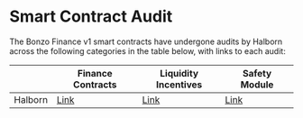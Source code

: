 # Smart Contract Audit

The Bonzo Finance v1 smart contracts have undergone audits by Halborn across the following categories in the table below, with links to each audit:

<table><thead><tr><th></th><th width="197">Finance Contracts</th><th width="183">Liquidity Incentives</th><th width="171">Safety Module</th></tr></thead><tbody><tr><td>Halborn</td><td><a href="https://www.halborn.com/audits/bonzo/finance-contracts">Link</a></td><td><a href="https://www.halborn.com/audits/bonzo/finance-contracts">Link</a></td><td><a href="https://www.halborn.com/audits/bonzo/staking-module">Link</a></td></tr></tbody></table>
